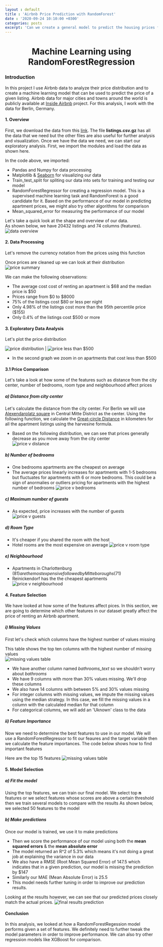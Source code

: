 ```yaml
---
layout : default
title : 'Airbnb Price Prediction with RandomForest'
date : '2020-09-24 10:10:00 +0300'
categories: posts
excerpt: 'Can we create a general model to predict the housing prices for a given city? In this analysis, I look at the prices for listings in Berlin Germany and create a model to predict the results.'
---
```

# <center>Machine Learning using RandomForestRegression</center>
### Introduction
In this project I use Airbnb data to analyze their price distribution and to create a machine learning model that can be used to predict the price of a given listing.
Airbnb data for major cities and towns around the world is publicly available at [Inside Airbnb](http://insideairbnb.com/) project. For this analysis, I work with the data for Berlin, Germany.

#### 1. Overview
First, we download the data from this [link](http://insideairbnb.com/get-the-data.html). The file **listings.csv.gz** has all the data that we need but the other files are also useful for further analysis and visualization.
Once we have the data we need, we can start our exploratory analysis. First, we import the modules and load the data as shown here.
<script src="https://gist.github.com/wkirui/fa6ecf98dd4cb57dacb2676b2b709c21.js"></script>
In the code above, we imported:
- Pandas and Numpy for data processing
- Matplotlib & [Seaborn](https://seaborn.pydata.org/) for visualizing our data
- Train_test_split for spliting our data into sets for training and testing our model
- RandomForestRegressor for creating a regression model. This is a supervised machine learning task and RandomForest is a good candidate for it. Based on the performance of our model in predicting apartment prices, we might also try other algorithms for comparison
- Mean_squared_error for measuring the performance of our model

Let's take a quick look at the shape and overview of our data.<br>
As shown below, we have 20432 listings and 74 columns (features).
![data overview](/assets/img/listings_top_rows.png#center)

#### 2. Data Processing
Let's remove the currency notation from the prices using this function
<script src="https://gist.github.com/wkirui/af998d2711e12cf9687244e493d019c5.js"></script>
Once prices are cleaned up we can look at their distribution
![price summary](/assets/img/airbnb_prices_stats.png)

We can make the following observations:
- The average cost cost of renting an apartment is $68 and the median price is $50
- Prices range from $0 to $8000
- 75% of the listings cost $80 or less per night
- Only 4.98% of the listings cost more than the 95th percentile price ($155)
- Only 0.4% of the listings cost $500 or more

#### 3. Exploratory Data Analysis
Let's plot the price distribution
<script src="https://gist.github.com/wkirui/e32867aceddf89a61428b6823f3ce5f6.js"></script>
![price distribution](/assets/img/airbnb_price_distribution.png) | ![price less than $500](/assets/img/airbnb_prices_less_than_500.png)

- In the second graph we zoom in on apartments that cost less than $500

#### 3.1 Price Comparison
Let's take a look at how some of the features such as distance from the city center, number of bedrooms, room type and neighbourhood affect prices

##### a) Distance from city center
Let's calculate the distance from the city center. For Berlin we will use [Alexendarplatz square](https://en.wikipedia.org/wiki/Alexanderplatz) in Central Mitte District as the center.
Using the following function, we calculate the [Great-circle Distance](https://en.wikipedia.org/wiki/Great-circle_distance#:~:text=The%20great%2Dcircle%20distance%2C%20orthodromic,line%20through%20the%20sphere's%20interior) in kilometers for all the apartment listings using the harvesine formula.
<script src="https://gist.github.com/wkirui/6b2c68f6392c5cde48b495c17d7ac3bd.js"></script>

- Based on the following distribution, we can see that prices generally decrease as you move away from the city center<br>
![price v distance](/assets/img/price_distance_dist.png)

##### b) Number of bedrooms
- One bedrooms apartments are the cheapest on average
- The average prices linearly increases for apartments with 1-5 bedrooms but fluctuates for apartments with 6 or more bedrooms. This could be a sign of anormalies or outliers pricing for apartments with the highest number of bedrooms
![price v bedrooms](/assets/img/price_bedrooms_dist.png)

##### c) Maximum number of guests
- As expected, price increases with the number of guests
![price v guests](/assets/img/price_guest_dist.png)

##### d) Room Type
- It's cheaper if you shared the room with the host
- Hotel rooms are the most expensive on average
![price v room type](/assets/img/price_room_type_dist.png)

##### e) Neighbourhood
- Apartments in Charlottenburg ($81) are the most expensive followed by Mitte boroughs ($71)
- Reinickendorf has the the cheapest apartments
![price v neighbourhood](/assets/img/price_neighbourhood_dist.png)

#### 4. Feature Selection
We have looked at how some of the features affect pices. In this section, we are going to determine which other features in our dataset greatly affect the price of renting an Airbnb apartment.
##### i) Missing Values
First let's check which columns have the highest number of values missing
<script src="https://gist.github.com/wkirui/8b1d62af16ebab2964176e6c67c8723e.js"></script>

This table shows the top ten columns with the highest number of missing values<br>
![missing values table](/assets/img/pct_missing_values.png)
- We have another column named *bathrooms_text* so we shouldn't worry about *bathrooms*
- We have 9 columns with more than 30% values missing. We'll drop these columns
- We also have 14 columns with between 5% and 30% values missing
- For integer columns with missing values, we impute the missing values using the median strategy. In this case, we fill the missing values in a column with the calculated median for that column
- For categorical columns, we will add an 'Uknown' class to the data

##### ii) Feature Importance
Now we need to determine the best features to use in our model. We will use a RandomForestRegressor to fit our feaures and the target variable then we calculate the feature importances. The code below shows how to find important features
<script src="https://gist.github.com/wkirui/f1eebb662469a9eaf6bbd34894582094.js"></script>

Here are the top 15 features
![missing values table](/assets/img/pct_missing_values.png)

#### 5. Model Selection
##### a) Fit the model
Using the top features, we can train our final model. We select top **n** features or we select features whose scores are above a certain threshold then we train several models to compare with the results
As shown below, we selected 50 features to the model
<script src="https://gist.github.com/wkirui/e1fbfebdfc82c2dcbfd421bee5eea0ad.js"></script>

##### b) Make predictions
Once our model is trained, we use it to make predictions
<script src="https://gist.github.com/wkirui/4a2b40e9ae8312aeb8b8285bf7bb708a.js"></script>

- Then we score the performance of our model using both the **mean squared errors** & the **mean absolute error**
- The model returned an R^2 of 5.3% which means it's not doing a great job at explaining the variance in our data
- We also have a RMSE (Root Mean Squared Error) of 147.5 which indicates that in a given prediction, our model is missing the prediction by $147
- Similarly our MAE (Mean Absolute Error) is 25.5
- This model needs further tuning in order to improve our prediction results.

Looking at the results however, we can see that our predicted prices closely match the actual prices. 
![final results prediction](/assets/img/actual_v_predicted_prices.png)

#### Conclusion
In this analysis, we looked at how a RandomForestRegession model performs given a set of features. We definitely need to further tweak the model parameters in order to improve performance. We can also try other regression models like XGBoost for comparison.